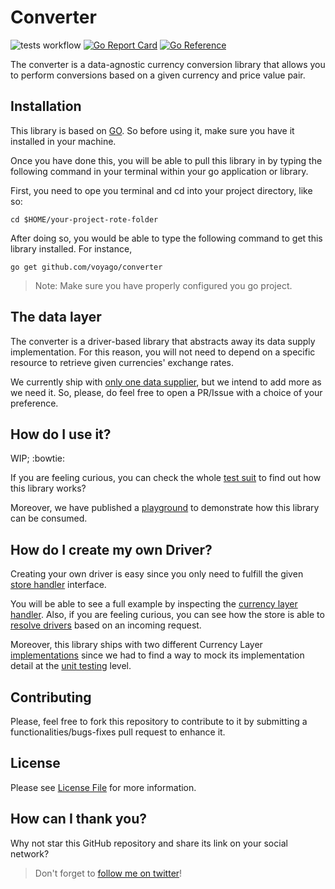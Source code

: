 # Converter

![tests workflow](https://github.com/voyago/converter/actions/workflows/test.yml/badge.svg)
[![Go Report Card](https://goreportcard.com/badge/voyago/converter)](https://goreportcard.com/report/voyago/converter)
[![Go Reference](https://pkg.go.dev/badge/github.com/voyago/converter.svg)](https://pkg.go.dev/github.com/voyago/converter)

The converter is a data-agnostic currency conversion library that allows you to perform conversions based on a given
currency and price value pair.

## Installation

This library is based on [GO](https://golang.org). So before using it, make sure you have it installed in your machine.

Once you have done this, you will be able to pull this library in by typing the following command in your terminal within
your go application or library.

First, you need to ope you terminal and cd into your project directory, like so:

```shell
cd $HOME/your-project-rote-folder
```

After doing so, you would be able to type the following command to get this library installed. For instance,

```shell
go get github.com/voyago/converter
```

> Note: Make sure you have properly configured you go project.

## The data layer

The converter is a driver-based library that abstracts away its data supply implementation. For this reason, you will not
need to depend on a specific resource to retrieve given currencies' exchange rates.

We currently ship with [only one data supplier](https://currencylayer.com/), but we intend to add more as we need it. So,
please, do feel free to open a PR/Issue with a choice of your preference.

## How do I use it?

WIP; :bowtie:

If you are feeling curious, you can check the whole [test suit](https://github.com/voyago/converter/tree/main/tests/unit/conversion) to find out how this library works?

Moreover, we have published a [playground](https://github.com/voyago/converter-tests) to demonstrate how this library can be consumed.

## How do I create my own Driver?

Creating your own driver is easy since you only need to fulfill the given [store handler](https://github.com/voyago/converter/blob/main/pkg/store/handler/handler.go) interface.

You will be able to see a full example by inspecting the [currency layer handler](https://github.com/voyago/converter/blob/main/pkg/store/handler/currencyLayer/handler.go#L21).
Also, if you are feeling curious, you can see how the store is able to [resolve drivers](https://github.com/voyago/converter/blob/main/pkg/store/store.go#L42) based on an incoming request.

Moreover, this library ships with two different Currency Layer [implementations](https://github.com/voyago/converter/tree/main/pkg/store/handler/currencyLayer)
since we had to find a way to mock its implementation detail at the [unit testing](https://github.com/voyago/converter/blob/main/tests/unit/store/handler/currencyLayer_test.go#L19) level.


## Contributing

Please, feel free to fork this repository to contribute to it by submitting a functionalities/bugs-fixes pull request to enhance it.

## License

Please see [License File](https://github.com/voyago/converter/blob/main/LICENSE) for more information.

## How can I thank you?

Why not star this GitHub repository and share its link on your social network?

> Don't forget to [follow me on twitter](https://twitter.com/gocanto)!
